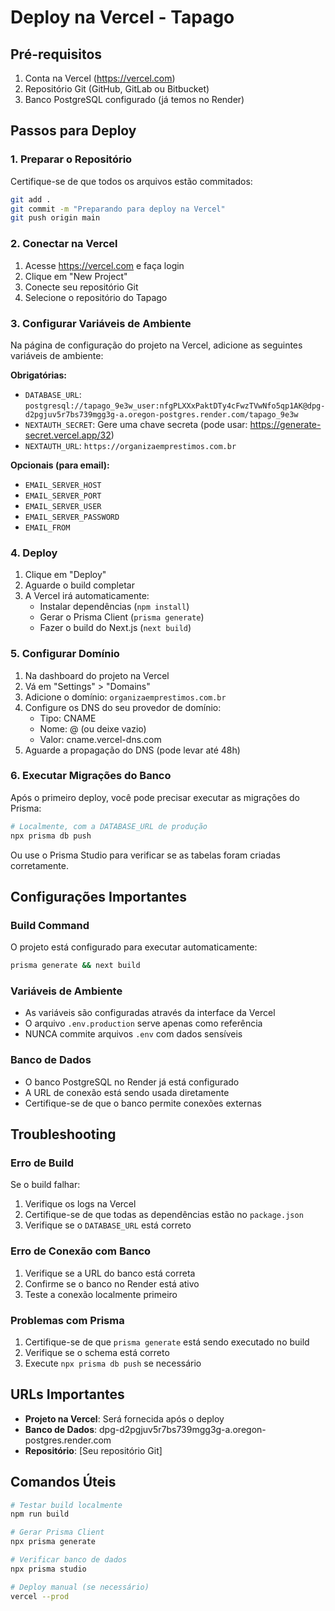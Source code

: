 # Deploy na Vercel - Tapago

## Pré-requisitos

1. Conta na Vercel (https://vercel.com)
2. Repositório Git (GitHub, GitLab ou Bitbucket)
3. Banco PostgreSQL configurado (já temos no Render)

## Passos para Deploy

### 1. Preparar o Repositório

Certifique-se de que todos os arquivos estão commitados:

```bash
git add .
git commit -m "Preparando para deploy na Vercel"
git push origin main
```

### 2. Conectar na Vercel

1. Acesse https://vercel.com e faça login
2. Clique em "New Project"
3. Conecte seu repositório Git
4. Selecione o repositório do Tapago

### 3. Configurar Variáveis de Ambiente

Na página de configuração do projeto na Vercel, adicione as seguintes variáveis de ambiente:

**Obrigatórias:**
- `DATABASE_URL`: `postgresql://tapago_9e3w_user:nfgPLXXxPaktDTy4cFwzTVwNfo5qp1AK@dpg-d2pgjuv5r7bs739mgg3g-a.oregon-postgres.render.com/tapago_9e3w`
- `NEXTAUTH_SECRET`: Gere uma chave secreta (pode usar: https://generate-secret.vercel.app/32)
- `NEXTAUTH_URL`: `https://organizaemprestimos.com.br`

**Opcionais (para email):**
- `EMAIL_SERVER_HOST`
- `EMAIL_SERVER_PORT`
- `EMAIL_SERVER_USER`
- `EMAIL_SERVER_PASSWORD`
- `EMAIL_FROM`

### 4. Deploy

1. Clique em "Deploy"
2. Aguarde o build completar
3. A Vercel irá automaticamente:
   - Instalar dependências (`npm install`)
   - Gerar o Prisma Client (`prisma generate`)
   - Fazer o build do Next.js (`next build`)

### 5. Configurar Domínio

1. Na dashboard do projeto na Vercel
2. Vá em "Settings" > "Domains"
3. Adicione o domínio: `organizaemprestimos.com.br`
4. Configure os DNS do seu provedor de domínio:
   - Tipo: CNAME
   - Nome: @ (ou deixe vazio)
   - Valor: cname.vercel-dns.com
5. Aguarde a propagação do DNS (pode levar até 48h)

### 6. Executar Migrações do Banco

Após o primeiro deploy, você pode precisar executar as migrações do Prisma:

```bash
# Localmente, com a DATABASE_URL de produção
npx prisma db push
```

Ou use o Prisma Studio para verificar se as tabelas foram criadas corretamente.

## Configurações Importantes

### Build Command
O projeto está configurado para executar automaticamente:
```bash
prisma generate && next build
```

### Variáveis de Ambiente
- As variáveis são configuradas através da interface da Vercel
- O arquivo `.env.production` serve apenas como referência
- NUNCA commite arquivos `.env` com dados sensíveis

### Banco de Dados
- O banco PostgreSQL no Render já está configurado
- A URL de conexão está sendo usada diretamente
- Certifique-se de que o banco permite conexões externas

## Troubleshooting

### Erro de Build
Se o build falhar:
1. Verifique os logs na Vercel
2. Certifique-se de que todas as dependências estão no `package.json`
3. Verifique se o `DATABASE_URL` está correto

### Erro de Conexão com Banco
1. Verifique se a URL do banco está correta
2. Confirme se o banco no Render está ativo
3. Teste a conexão localmente primeiro

### Problemas com Prisma
1. Certifique-se de que `prisma generate` está sendo executado no build
2. Verifique se o schema está correto
3. Execute `npx prisma db push` se necessário

## URLs Importantes

- **Projeto na Vercel**: Será fornecida após o deploy
- **Banco de Dados**: dpg-d2pgjuv5r7bs739mgg3g-a.oregon-postgres.render.com
- **Repositório**: [Seu repositório Git]

## Comandos Úteis

```bash
# Testar build localmente
npm run build

# Gerar Prisma Client
npx prisma generate

# Verificar banco de dados
npx prisma studio

# Deploy manual (se necessário)
vercel --prod
```